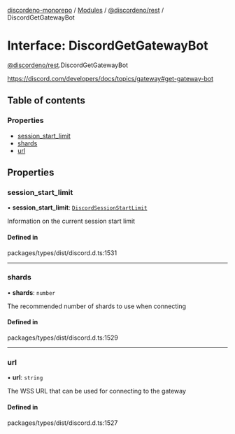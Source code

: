 [discordeno-monorepo](../README.md) / [Modules](../modules.md) / [@discordeno/rest](../modules/discordeno_rest.md) / DiscordGetGatewayBot

# Interface: DiscordGetGatewayBot

[@discordeno/rest](../modules/discordeno_rest.md).DiscordGetGatewayBot

https://discord.com/developers/docs/topics/gateway#get-gateway-bot

## Table of contents

### Properties

- [session_start_limit](discordeno_rest.DiscordGetGatewayBot.md#session_start_limit)
- [shards](discordeno_rest.DiscordGetGatewayBot.md#shards)
- [url](discordeno_rest.DiscordGetGatewayBot.md#url)

## Properties

### session_start_limit

• **session_start_limit**: [`DiscordSessionStartLimit`](discordeno_rest.DiscordSessionStartLimit.md)

Information on the current session start limit

#### Defined in

packages/types/dist/discord.d.ts:1531

---

### shards

• **shards**: `number`

The recommended number of shards to use when connecting

#### Defined in

packages/types/dist/discord.d.ts:1529

---

### url

• **url**: `string`

The WSS URL that can be used for connecting to the gateway

#### Defined in

packages/types/dist/discord.d.ts:1527

